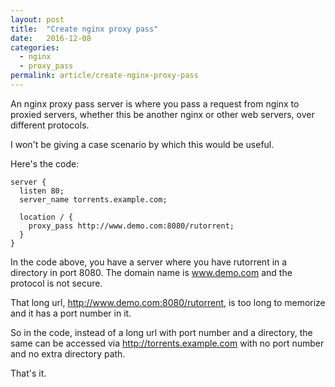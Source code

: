 ```yaml
---
layout: post
title:  "Create nginx proxy pass"
date:   2016-12-08
categories:
  - nginx
  - proxy_pass 
permalink: article/create-nginx-proxy-pass
---
```


An nginx proxy pass server is where you pass a request from nginx to
proxied servers, whether this be another nginx or other web servers, over
different protocols.

I won't be giving a case scenario by which this would be useful.

Here's the code:

```
server {
  listen 80;
  server_name torrents.example.com;

  location / {
    proxy_pass http://www.demo.com:8080/rutorrent;
  }
}
```

In the code above, you have a server where you have rutorrent in a
directory in port 8080.  The domain name is www.demo.com and the protocol
is not secure.

That long url, http://www.demo.com:8080/rutorrent, is too long to
memorize and it has a port number in it.

So in the code, instead of a long url with port number and a directory,
the same can be accessed via http://torrents.example.com with no port
number and no extra directory path.

That's it.

